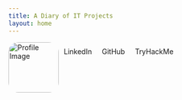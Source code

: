 ```yaml
---
title: A Diary of IT Projects
layout: home
---
```


<style>
  /* Dark mode link colors specific to this page */
  [data-theme="dark"] .link-list a {
    color: var(--link-color-dark);
  }
  
  [data-theme="dark"] .link-list a:hover {
    color: var(--link-hover-color-dark);
  }
  
  /* Ensuring that the layout stays consistent */
  .container {
    display: flex; /* Use flexbox to place items side by side */
    gap: 10px; /* Adds space between the items */
    align-items: flex-start; /* Align items at the top */
  }
  
  .profile-image {
    border-radius: 20px; /* Apply border radius to profile image */
  }
  
  .badge-links {
    display: flex;
    flex-direction: column; /* Arrange badge and links vertically */
    gap: 10px; /* Adds space between the badge and the links */
  }
  
  .link-list {
    list-style: none;
    padding: 0;
    margin: 0;
    display: flex; /* Arrange links horizontally */
    gap: 20px; /* Adds space between each link */
  }
  
  .link-list a {
    text-decoration: none;
    color: var(--link-color-light); /* Use variable for link color */
  }
  
  .link-list a:hover {
    text-decoration: underline;
    color: var(--link-hover-color-light); /* Use variable for hover color */
  }
</style>

<div class="container">
  <img src="https://avatars.githubusercontent.com/u/175522457?v=4" width="100" height="100" alt="Profile Image" class="profile-image">
  <div class="badge-links">
    <div class="tryhackme-badge">
      <script src="https://tryhackme.com/badge/2125035"></script>
    </div>
    <ul class="link-list">
      <li><a href="https://www.linkedin.com/in/benedict-c-donovan/" target="_blank">LinkedIn</a></li>
      <li><a href="https://github.com/cicero343" target="_blank">GitHub</a></li>
      <li><a href="https://tryhackme.com/p/cicero343" target="_blank">TryHackMe</a></li>
    </ul>
  </div>
</div>
